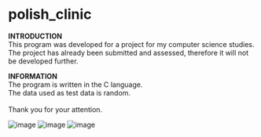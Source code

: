 # polish_clinic

**INTRODUCTION**<br/>
This program was developed for a project for my computer science studies.<br/>
The project has already been submitted and assessed, therefore it will not be developed further.<br/>

**INFORMATION**<br/>
The program is written in the C language.<br/>
The data used as test data is random.
<br /><br />
Thank you for your attention.

![image](https://github.com/ripgoku/polish_clinic/assets/105516796/66853e36-51c8-44f9-86d3-fc9dc925f9ed)
![image](https://github.com/ripgoku/polish_clinic/assets/105516796/5c5ffbb2-fc8e-4c2c-a051-e9d1139cb73f)
![image](https://github.com/ripgoku/polish_clinic/assets/105516796/3266292a-d112-4b21-9292-5a061825fb7f)

